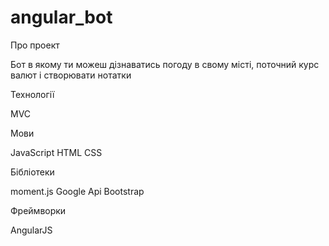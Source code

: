 # angular_bot


Про проект 

 Бот в якому ти можеш дізнаватись погоду в свому місті, поточний курс валют і створювати нотатки
 
Технології 
 
 MVC 
 
Мови 

 JavaScript
 HTML 
 CSS
 
Бібліотеки 
 
 moment.js
 Google Api
 Bootstrap
 
Фреймворки 
 
 AngularJS
 


